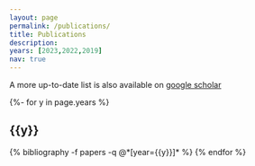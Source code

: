 ```yaml
---
layout: page
permalink: /publications/
title: Publications
description: 
years: [2023,2022,2019]
nav: true
---
```


A more up-to-date list is also available on [google scholar](https://scholar.google.com/citations?user=IaFEAbsAAAAJ)

<!-- _pages/publications.md -->
<div class="publications">

{%- for y in page.years %}
  <h2 class="year">{{y}}</h2>
  {% bibliography -f papers -q @*[year={{y}}]* %}
{% endfor %}

</div>
